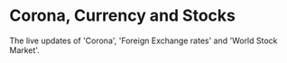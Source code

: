 # Corona, Currency and Stocks

The live updates of 'Corona', 'Foreign Exchange rates' and 'World Stock Market'.